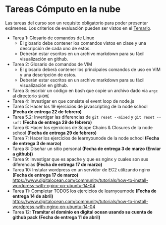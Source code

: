 # Tareas Cómputo en la nube
Las tareas del curso son un requisito obligatorio para poder presentar exámenes. Los criterios de evaluación pueden ser vistos en el [Temario](https://github.com/UG-Cloud-Computing-2016-Semester1/Temario).

* Tarea 1: Glosario de comandos de Linux 
    * El glosario debe contener los comandos vistos en clase y una descripción de cada uno de estos.
    * Deberán estar escritos en un archivo markdown para su fácil visualización en github.
* Tarea 2: Glosario de comandos de VIM
    * El glosario deberá contener los principales comandos de uso en VIM y una descripción de estos.
    * Deberán estar escritos en un archivo markdown para su fácil visualización en github.
* Tarea 3: escribir un código en bash que copie un archivo dado via `argc` al directorio `$HOME`
* Tarea 4: Investigar en que consiste el event loop de node.js
* Tarea 5: Hacer los 19 ejercicios de javascripting de la node school **(Fecha de entrega 22 de febrero)**
* Tarea 5.2: Invertigar las diferencias de `git reset --mixed` y `git reset --soft` **(Fecha de entrega 29 de febrero)**
* Tarea 6: Hacer los ejercicios de Scope Chains & Closures de la node school **(Fecha de entrega 29 de febrero)**
* Tarea 7: Hacer los ejercicios de learnyounode de la node school **(Fecha de entrega 3 de marzo)**
* Tarea 8: Diseñar un sitio personal **(Fecha de entrega 3 de marzo (Enviar a github))**
* Tarea 9: Investigar que es apache y que es nginx y cuales son sus diferencias **(Fecha de entrega 17 de marzo)**
* Tarea 10: Instalar wordpress en un servidor de EC2 utilizando nginx **(Fecha de entrega 17 de marzo)**
https://www.digitalocean.com/community/tutorials/how-to-install-wordpress-with-nginx-on-ubuntu-14-04
* Tarea 11: Completar TODOS los ejercicios de learnyournode **(Fecha de entrega 14 de abril)**
https://www.digitalocean.com/community/tutorials/how-to-install-wordpress-with-nginx-on-ubuntu-14-04
* Tarea 12: **Tramitar el dominio en digital ocean usando su cuenta de github pack** **(Fecha de entrega 11 de abril)**
